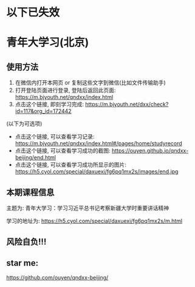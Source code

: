 <meta name="referrer" content="no-referrer">
        
# 以下已失效

# 青年大学习(北京)

## 使用方法

1. 在微信内打开本网页 or 复制这些文字到微信(比如文件传输助手)
2. 打开登陆页面进行登录, 登陆后返回此页面: https://m.bjyouth.net/qndxx/index.html
3. 点击这个链接, 即刻学习完成: https://m.bjyouth.net/dxx/check?id=117&org_id=172442

(以下为可选项)

+ 点击这个链接, 可以查看学习记录: https://m.bjyouth.net/qndxx/index.html#/pages/home/studyrecord
+ 点击这个链接, 可以查看学习成功的截图: https://ouyen.github.io/qndxx-beijing/end.html
+ 点击这个链接, 可以查看学习成功所显示的图片: https://h5.cyol.com/special/daxuexi/fg6pq1mx2s/images/end.jpg

## 本期课程信息

主题为: 青年大学习：学习习近平总书记考察新疆大学时重要讲话精神

学习的地址为: https://h5.cyol.com/special/daxuexi/fg6pq1mx2s/m.html

## 风险自负!!!

## star me:

https://github.com/ouyen/qndxx-beijing/

